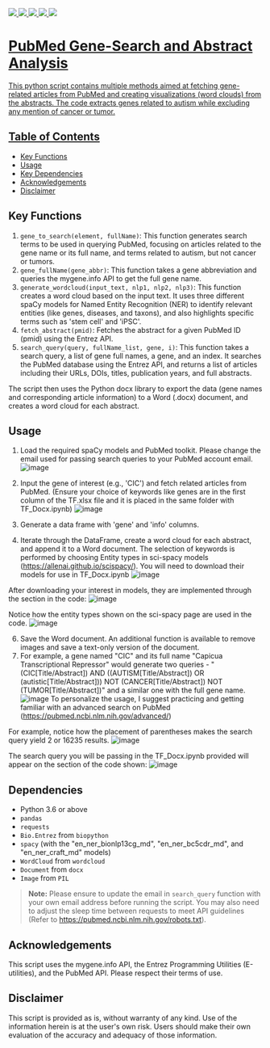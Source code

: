 <a href="https://allenai.github.io/scispacy/"><img src="https://img.shields.io/badge/SciSpacy-FFCA28?style=flat-square&logo=SciSpacy&logoColor=white"/>
<a href="https://biopython.org/docs/1.76/api/Bio.Entrez.html"><img src="https://img.shields.io/badge/BioPython.Entrez-33A0FF?style=flat-square&logo=BioPython-Entrez&logoColor=white"/> <a href="https://pubmed.ncbi.nlm.nih.gov/help/"><img src="https://img.shields.io/badge/PubMed.SearchGuide-E7E1E1?style=flat-square&logo=PubMed.SearchGuide&logoColor=black"/> <a href="https://python-docx.readthedocs.io/en/latest/"><img src="https://img.shields.io/badge/PythonDocx-B2FDFA?style=flat-square&logo=pythonDocx&logoColor=white"/> <a href="https://mygene.info/"><img src="https://img.shields.io/badge/MyGene.io-BCFDB2?style=flat-square&logo=MyGene.io&logoColor=white"/>

# PubMed Gene-Search and Abstract Analysis 

This python script contains multiple methods aimed at fetching gene-related articles from PubMed and creating visualizations (word clouds) from the abstracts. The code extracts genes related to autism while excluding any mention of cancer or tumor. 

## Table of Contents
- [Key Functions](#key-functions)
- [Usage](#usage)
- [Key Dependencies](#dependencies)
- [Acknowledgements](#acknowledgements)
- [Disclaimer](#disclaimer)

## Key Functions <a name = "key-functions"></a>
1. `gene_to_search(element, fullName)`: This function generates search terms to be used in querying PubMed, focusing on articles related to the gene name or its full name, and terms related to autism, but not cancer or tumors.
2. `gene_fullName(gene_abbr)`: This function takes a gene abbreviation and queries the mygene.info API to get the full gene name.
3. `generate_wordcloud(input_text, nlp1, nlp2, nlp3)`: This function creates a word cloud based on the input text. It uses three different spaCy models for Named Entity Recognition (NER) to identify relevant entities (like genes, diseases, and taxons), and also highlights specific terms such as 'stem cell' and 'iPSC'.
4. `fetch_abstract(pmid)`: Fetches the abstract for a given PubMed ID (pmid) using the Entrez API.
5. `search_query(query, fullName_list, gene, i)`: This function takes a search query, a list of gene full names, a gene, and an index. It searches the PubMed database using the Entrez API, and returns a list of articles including their URLs, DOIs, titles, publication years, and full abstracts.

The script then uses the Python docx library to export the data (gene names and corresponding article information) to a Word (.docx) document, and creates a word cloud for each abstract. 

## Usage <a name = "usage"></a>

1. Load the required spaCy models and PubMed toolkit. Please change the email used for passing search queries to your PubMed account email.
![image](https://github.com/ybryan95/PubMed_scraping_NoGPT/assets/123009743/f3f1a964-f1ef-4b9b-a9fa-cfd82f0521b5)

2. Input the gene of interest (e.g., 'CIC') and fetch related articles from PubMed. (Ensure your choice of keywords like genes are in the first column of the TF.xlsx file and it is placed in the same folder with TF_Docx.ipynb)
![image](https://github.com/ybryan95/PubMed_scraping_NoGPT/assets/123009743/e4d4f63e-77bf-4c66-8db3-3b0c1c0f6045)
3. Generate a data frame with 'gene' and 'info' columns.
4. Iterate through the DataFrame, create a word cloud for each abstract, and append it to a Word document. The selection of keywords is performed by choosing Entity types in sci-spacy models (https://allenai.github.io/scispacy/). You will need to download their models for use in TF_Docx.ipynb
![image](https://github.com/ybryan95/PubMed_scraping_NoGPT/assets/123009743/3df7bb11-82bf-4318-a622-c3f879f89f75)

After downloading your interest in models, they are implemented through the section in the code:
![image](https://github.com/ybryan95/PubMed_scraping_NoGPT/assets/123009743/a38296f1-9cd1-49c9-bffc-a472fc31e561)


Notice how the entity types shown on the sci-spacy page are used in the code.
![image](https://github.com/ybryan95/PubMed_scraping_NoGPT/assets/123009743/58fd4f43-30b8-4662-9a52-61b56da49e8d)



6. Save the Word document. An additional function is available to remove images and save a text-only version of the document.
7. For example, a gene named "CIC" and its full name "Capicua Transcriptional Repressor" would generate two queries - "(CIC[Title/Abstract]) AND ((AUTISM[Title/Abstract]) OR (autistic[Title/Abstract])) NOT (CANCER[Title/Abstract]) NOT (TUMOR[Title/Abstract])" and a similar one with the full gene name.
![image](https://github.com/ybryan95/PubMed_scraping_NoGPT/assets/123009743/c3eb8508-67b4-4e77-99b3-c38cf97fb39f)
To personalize the usage, I suggest practicing and getting familiar with an advanced search on PubMed (https://pubmed.ncbi.nlm.nih.gov/advanced/)

For example, notice how the placement of parentheses makes the search query yield 2 or 16235 results.
![image](https://github.com/ybryan95/PubMed_scraping_NoGPT/assets/123009743/d6af717f-9084-4739-bf37-4054a6b03cb6)

The search query you will be passing in the TF_Docx.ipynb provided will appear on the section of the code shown:
![image](https://github.com/ybryan95/PubMed_scraping_NoGPT/assets/123009743/cf1092dc-78ea-4976-8a76-a91ca6a56975)




## Dependencies <a name = "dependencies"></a>

- Python 3.6 or above
- `pandas` 
- `requests`
- `Bio.Entrez` from `biopython`
- `spacy` (with the "en_ner_bionlp13cg_md", "en_ner_bc5cdr_md", and "en_ner_craft_md" models)
- `WordCloud` from `wordcloud`
- `Document` from `docx`
- `Image` from `PIL`

> **Note:** Please ensure to update the email in `search_query` function with your own email address before running the script. You may also need to adjust the sleep time between requests to meet API guidelines (Refer to https://pubmed.ncbi.nlm.nih.gov/robots.txt).  

## Acknowledgements <a name = "acknowledgements"></a>

This script uses the mygene.info API, the Entrez Programming Utilities (E-utilities), and the PubMed API. Please respect their terms of use. 

## Disclaimer <a name = "disclaimer"></a>

This script is provided as is, without warranty of any kind. Use of the information herein is at the user's own risk. Users should make their own evaluation of the accuracy and adequacy of those information.

